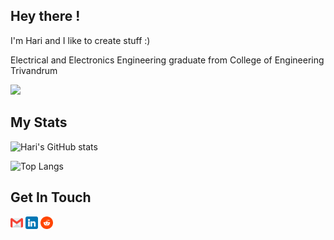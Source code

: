 ## Hey there ! 

I'm Hari and I like to create stuff :)

Electrical and Electronics Engineering graduate from College of Engineering Trivandrum

![](https://visitor-badge.glitch.me/badge?page_id=harishnkr.harishnkr)

## My Stats
![Hari's GitHub stats](https://github-readme-stats.vercel.app/api?username=harishnkr&show_icons=true&theme=calm&layout=compact)



![Top Langs](https://github-readme-stats.vercel.app/api/top-langs/?username=harishnkr&layout=compact&theme=calm&hide=roff&langs_count=10)

## Get In Touch

 <a href="mailto:hari2menon1234@gmail.com"><img align="center" width="4%" src="/icons/gmail.png"/></a>
<a href="https://www.linkedin.com/in/kharishankar/"><img align="center" width="4%" src="/icons/linkedin.png"/></a>
<a href="https://www.reddit.com/user/harishnkr/"><img align="center" width="4%" src="/icons/reddit.png"/></a>

<!---- credits

<a href="https://www.flaticon.com/free-icons/gmail" title="gmail icons">Gmail icons created by Pixel perfect - Flaticon</a>
<a href="https://www.flaticon.com/free-icons/linkedin" title="linkedin icons">Linkedin icons created by riajulislam - Flaticon</a>
<a href="https://www.flaticon.com/free-icons/reddit" title="reddit icons">Reddit icons created by Md Tanvirul Haque - Flaticon</a>
<a href="https://www.flaticon.com/free-icons/twitter" title="twitter icons">Twitter icons created by Pixel perfect - Flaticon</a>
>

